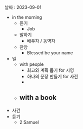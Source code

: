 날짜 : 2023-09-01
- in the morning
	- 듣기
		- Job
	- 말하기
		-  배우자 / 동역자 
	- 찬양
		- Blessed be your name
- 일
	- with people
		- 회고와 계획 돕기 for 시영
		- 하나의 문장 만들기 for 사전
		- 
	- with a book
		- 
- 사건
- 듣기
	- 2 Samuel

